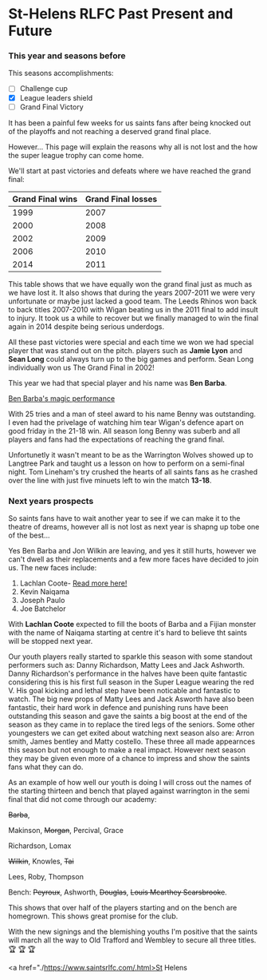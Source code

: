 # St-Helens RLFC Past Present and Future
### This year and seasons before

This seasons accomplishments:

- [ ] Challenge cup
- [x] League leaders shield
- [ ] Grand Final Victory

It has been a painful few weeks for us saints fans after being knocked out of the playoffs and not reaching a deserved grand final place.

However... This page will explain the reasons why all is not lost and the how the super league trophy can come home.

We'll start at past victories and defeats where we have reached the grand final:

Grand Final wins | Grand Final losses 
------------ | -------------
1999 | 2007
2000 | 2008
2002 | 2009
2006 | 2010
2014 | 2011

This table shows that we have equally won the grand final just as much as we have lost it. It also shows that during the years 2007-2011 we were very unfortunate or maybe just lacked a good team. The Leeds Rhinos won back to back titles 2007-2010 with Wigan beating us in the 2011 final to add insult to injury. It took us a while to recover but we finally managed to win the final again in 2014 despite being serious underdogs.  

All these past victories were special and each time we won we had special player that was stand out on the pitch. players such as **Jamie Lyon** and **Sean Long** could always turn up to the big games and perform. Sean Long individually won us The Grand Final in 2002!  

This year we had that special player and his name was **Ben Barba**.

[Ben Barba's magic performance](https://www.dailymail.co.uk/sport/rugbyunion/article-5723137/Castleford-18-36-St-Helens-Ben-Barba-puts-masterclass-send-Saints-comfortable-victory.html) 

With 25 tries and a man of steel award to his name Benny was outstanding. I even had the privelage of watching him tear Wigan's defence apart on good friday in the 21-18 win. All season long Benny was suberb and all players and fans had the expectations of reaching the grand final. 

Unfortunetly it wasn't meant to be as the Warrington Wolves showed up to Langtree Park and taught us a lesson on how to perform on a semi-final night. Tom Lineham's try crushed the hearts of all saints fans as he crashed over the line with just five minuets left to win the match **13-18**.

### Next years prospects

So saints fans have to wait another year to see if we can make it to the theatre of dreams, however all is not lost as next year is shapng up tobe one of the best...

Yes Ben Barba and Jon Wilkin are leaving, and yes it still hurts, however we can't dwell as their replacements and a few more faces have decided to join us. The new faces include:

1) Lachlan Coote- [Read more here!](https://www.bbc.co.uk/sport/rugby-league/45679318) 
2) Kevin Naiqama
3) Joseph Paulo
4) Joe Batchelor

With **Lachlan Coote** expected to fill the boots of Barba and a Fijian monster with the name of Naiqama starting at centre it's hard to believe tht saints will be stopped next year. 

Our youth players really started to sparkle this season with some standout performers such as: Danny Richardson, Matty Lees and Jack Ashworth. Danny Richardson's performance in the halves have been quite fantastic considering this is his first full season in the Super League wearing the red V. His goal kicking and lethal step have been noticable and fantastic to watch. The big new props of Matty Lees and Jack Asworth have also been fantastic, their hard work in defence and punishing runs have been outstanding this season and gave the saints a big boost at the end of the season as they came in to replace the tired legs of the seniors. Some other youngesters we can get exited about watching next season also are: Arron smith, James bentley and Matty costello. These three all made appearnces this season but not enough to make a real impact. However next season they may be given even more of a chance to impress and show the saints fans what they can do. 

As an example of how well our youth is doing I will cross out the names of the starting thirteen and bench that played against warrington in the semi final that did not come through our academy:

~~Barba~~, 

Makinson, ~~Morgan~~, Percival, Grace

Richardson, Lomax

~~Wilkin~~, Knowles, ~~Tai~~

Lees, Roby, Thompson

Bench: ~~Peyroux~~, Ashworth, ~~Douglas~~, ~~Louis Mcarthey Scarsbrooke~~.

This shows that over half of the players starting and on the bench are homegrown. This shows great promise for the club. 

With the new signings and the blemishing youths I'm positive that the saints will march all the way to Old Trafford and Wembley to secure all three titles. :trophy: :trophy: :trophy:

<a href="./https://www.saintsrlfc.com/.html>St Helens</a>
